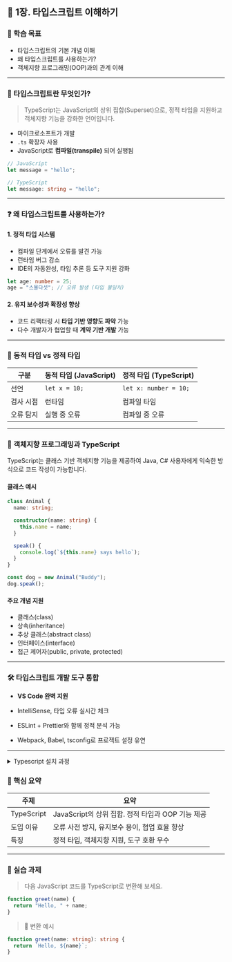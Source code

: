 ## 📘 1장. 타입스크립트 이해하기

### 🧭 학습 목표

* 타입스크립트의 기본 개념 이해
* 왜 타입스크립트를 사용하는가?
* 객체지향 프로그래밍(OOP)과의 관계 이해

---

### 🎯 타입스크립트란 무엇인가?

> TypeScript는 JavaScript의 상위 집합(Superset)으로, 정적 타입을 지원하고 객체지향 기능을 강화한 언어입니다.

* 마이크로소프트가 개발
* `.ts` 확장자 사용
* JavaScript로 **컴파일(transpile)** 되어 실행됨

```ts
// JavaScript
let message = "hello";

// TypeScript
let message: string = "hello";
```

---

### ❓ 왜 타입스크립트를 사용하는가?

#### 1. 정적 타입 시스템

* 컴파일 단계에서 오류를 발견 가능
* 런타임 버그 감소
* IDE의 자동완성, 타입 추론 등 도구 지원 강화

```ts
let age: number = 25;
age = "스물다섯"; // 오류 발생 (타입 불일치)
```

#### 2. 유지 보수성과 확장성 향상

* 코드 리팩터링 시 **타입 기반 영향도 파악** 가능
* 다수 개발자가 협업할 때 **계약 기반 개발** 가능

---

### 🧠 동적 타입 vs 정적 타입

| 구분    | 동적 타입 (JavaScript) | 정적 타입 (TypeScript)    |
| ----- | ------------------ | --------------------- |
| 선언    | `let x = 10;`      | `let x: number = 10;` |
| 검사 시점 | 런타임                | 컴파일 타임                |
| 오류 탐지 | 실행 중 오류            | 컴파일 중 오류              |

---

### 👑 객체지향 프로그래밍과 TypeScript

TypeScript는 클래스 기반 객체지향 기능을 제공하여 Java, C# 사용자에게 익숙한 방식으로 코드 작성이 가능합니다.

#### 클래스 예시

```ts
class Animal {
  name: string;

  constructor(name: string) {
    this.name = name;
  }

  speak() {
    console.log(`${this.name} says hello`);
  }
}

const dog = new Animal("Buddy");
dog.speak();
```

#### 주요 개념 지원

* 클래스(class)
* 상속(inheritance)
* 추상 클래스(abstract class)
* 인터페이스(interface)
* 접근 제어자(public, private, protected)

---

### 🛠 타입스크립트 개발 도구 통합

* **VS Code 완벽 지원**

* IntelliSense, 타입 오류 실시간 체크
* ESLint + Prettier와 함께 정적 분석 가능
* Webpack, Babel, tsconfig로 프로젝트 설정 유연

---

<details>
  <summary>Typescript 설치 과정</summary>

  1. scoop 설정
  2. nodejs-lts 설치
  3. typescript 설치
  4. npm init
  5. tsc --init

SCOOP 경로가 다를 경우

```shell
Remove-Item -Recurse -Force ~\scoop
Set-ExecutionPolicy -ExecutionPolicy RemoteSigned -Scope CurrentUser
$env:SCOOP='C:\Scoop'
iex (new-object net.webclient).downloadstring('https://get.scoop.sh'/)
scoop install aria2
scoop install git
```

실패시

```shell
이렇게 Scoop이 C:\Users사용자명\scoop에 설치된 상태인데, 환경변수로 다른 경로를 지정하고 명령을 실행하여  충돌 문제가 발생하였는데 다음과 같이 해결하였습니다.

1️⃣ 이전 scoop 흔적 제거

PowerShell에 아래 명령어를 입력하세요:

Remove-Item -Recurse -Force "$env:USERPROFILE\scoop"

2️⃣ 환경 변수 초기화

Remove-Item Env:SCOOP

3️⃣ PowerShell 재시작

4️⃣ Scoop 재설치 (기본 경로로)

Set-ExecutionPolicy RemoteSigned -scope CurrentUser
Invoke-RestMethod -Uri https://get.scoop.sh/ | Invoke-Expression

5️⃣ aria2 설치

scoop install aria2

💡 참고
Scoop은 기본적으로 사용자 홈 디렉터리(C:\Users계정명\scoop)에 설치됩니다.

$env:SCOOP 경로를 수동으로 바꾸지 않는 것이 좋습니다.

scoop install이 실패할 경우 

scoop uninstall, scoop update, 
scoop reset

으로 조치 가능합니다.
```
</details>

### 🔑 핵심 요약

| 주제         | 요약                                  |
| ---------- | ----------------------------------- |
| TypeScript | JavaScript의 상위 집합. 정적 타입과 OOP 기능 제공 |
| 도입 이유      | 오류 사전 방지, 유지보수 용이, 협업 효율 향상         |
| 특징         | 정적 타입, 객체지향 지원, 도구 호환 우수            |

---

### 🧩 실습 과제

> 다음 JavaScript 코드를 TypeScript로 변환해 보세요.

```js
function greet(name) {
  return "Hello, " + name;
}
```

> 🔁 변환 예시

```ts
function greet(name: string): string {
  return `Hello, ${name}`;
}
```
